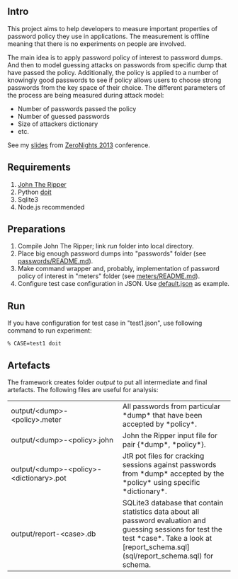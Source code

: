 ## Intro

This project aims to help developers to measure important properties of password policy they use in applications. The measurement is offline meaning that there is no experiments on people are involved.

The main idea is to apply password policy of interest to password dumps. And then to model guessing attacks on passwords from specific dump that have passed the policy. Additionally, the policy is applied to a number of knowingly good passwords to see if policy allows users to choose strong passwords from the key space of their choice. The different parameters of the process are being measured during attack model:

- Number of passwords passed the policy
- Number of guessed passwords
- Size of attackers dictionary
- etc.

See my [slides](http://www.slideshare.net/antondedov5/zn2013-testing-of-password-policy-abridged) from [ZeroNights 2013](http://2013.zeronights.org/fasttrack) conference.

## Requirements

1. [John The Ripper](http://openwall.com/john/)
1. Python [doit](http://pydoit.org/)
1. Sqlite3
1. Node.js recommended

## Preparations
1. Compile John The Ripper; link *run* folder into local directory.
1. Place big enough password dumps into "passwords" folder (see [passwords/README.md](passwords/README.md)).
1. Make command wrapper and, probably, implementation of password policy of interest in "meters" folder (see [meters/README.md](meters/README.md)).
1. Configure test case configuration in JSON. Use [default.json](default.json) as example.

## Run

If you have configuration for test case in "test1.json", use following command to run experiment:

```
% CASE=test1 doit
```

## Artefacts

The framework creates folder *output* to put all intermediate and final artefacts. The following files are useful for analysis:

<table>
<tr>
<td width="50%">output/&lt;dump&gt;-&lt;policy&gt;.meter</td>
<td>All passwords from particular *dump* that have been accepted by *policy*.</td>
</tr>
<tr>
<td>output/&lt;dump&gt;-&lt;policy&gt;.john</td>
<td>John the Ripper input file for pair {*dump*, *policy*}.</td>
</tr>
<tr>
<td>output/&lt;dump&gt;-&lt;policy&gt;-&lt;dictionary&gt;.pot</td>
<td>JtR pot files for cracking sessions against passwords from *dump* accepted by the *policy* using specific *dictionary*.</td>
</tr>
<tr>
<td>output/report-&lt;case&gt;.db</td>
<td>SQLite3 database that contain statistics data about all password evaluation and guessing sessions for test the test *case*. Take a look at [report_schema.sql](sql/report_schema.sql) for schema.</td>
</tr>
</table>
